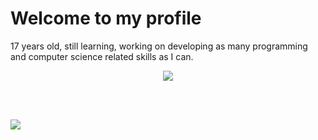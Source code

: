 
# Welcome to my profile


17 years old, still learning, working on developing as many programming and computer science related skills as I can.


<p align="center"> <img align="center" src="https://github-readme-stats.vercel.app/api?username=CharlieS1103&show_icons=true&include_all_commits=true&show_icons=true&title_color=fff&icon_color=79ff97&text_color=9f9f9f&bg_color=151515" </p>

<br> </br>


<img src="https://komarev.com/ghpvc/?username=CharlieS1103&color=blue">

